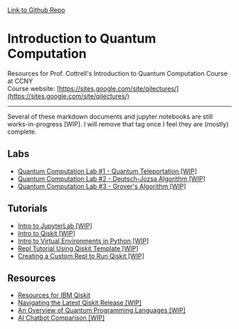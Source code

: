 \
[Link to Github Repo](https://github.com/simonsavitt/CCNYIntroQC/)
# Introduction to Quantum Computation
Resources for Prof. Cottrell's Introduction to Quantum Computation Course at CCNY\
Course website: [https://sites.google.com/site/qilectures/](https://sites.google.com/site/qilectures/)


***
Several of these markdown documents and jupyter notebooks are still works-in-progress [WIP]. I will remove that tag once I feel they are (mostly) complete.

## Labs
- [Quantum Computation Lab #1 - Quantum Teleportation [WIP]](/labs/Lab1.md)
- [Quantum Computation Lab #2 - Deutsch-Jozsa Algorithm [WIP]](/labs/Lab2.md)
- [Quantum Computation Lab #3 - Grover's Algorithm [WIP]](/labs/Lab3.md)

## Tutorials
- [Intro to JupyterLab [WIP]](/tutorials/JupyterLab.md)
- [Intro to Qiskit [WIP]](/tutorials/QiskitIntro.md)
- [Intro to Virtual Environments in Python [WIP]](/tutorials\VirtualEnv.md)
- [Repl Tutorial Using Qiskit Template [WIP]](/tutorials/ReplTutorial.md)
- [Creating a Custom Repl to Run Qiskit [WIP]](/tutorials/ReplCustom.md)
  
## Resources
- [Resources for IBM Qiskit](/resources/QiskitResources.md)
- [Navigating the Latest Qiskit Release [WIP]](/resources/QiskitRelease.md)
- [An Overview of Quantum Programming Languages [WIP]](/resources/QCproglang.md)
- [AI Chatbot Comparison [WIP]](/resources/AIchatbots.md)